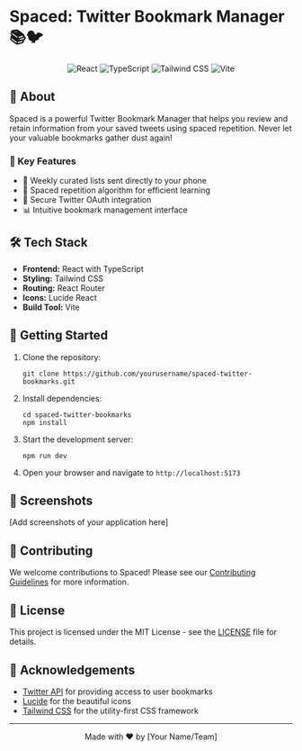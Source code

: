 # Spaced: Twitter Bookmark Manager 📚🐦

<div align="center">
  <img src="https://img.shields.io/badge/React-20232A?style=for-the-badge&logo=react&logoColor=61DAFB" alt="React" />
  <img src="https://img.shields.io/badge/TypeScript-007ACC?style=for-the-badge&logo=typescript&logoColor=white" alt="TypeScript" />
  <img src="https://img.shields.io/badge/Tailwind_CSS-38B2AC?style=for-the-badge&logo=tailwind-css&logoColor=white" alt="Tailwind CSS" />
  <img src="https://img.shields.io/badge/Vite-B73BFE?style=for-the-badge&logo=vite&logoColor=FFD62E" alt="Vite" />
</div>

## 📖 About

Spaced is a powerful Twitter Bookmark Manager that helps you review and retain information from your saved tweets using spaced repetition. Never let your valuable bookmarks gather dust again!

### 🌟 Key Features

- 📱 Weekly curated lists sent directly to your phone
- 🔄 Spaced repetition algorithm for efficient learning
- 🔐 Secure Twitter OAuth integration
- 📊 Intuitive bookmark management interface

## 🛠️ Tech Stack

- **Frontend:** React with TypeScript
- **Styling:** Tailwind CSS
- **Routing:** React Router
- **Icons:** Lucide React
- **Build Tool:** Vite

## 🚀 Getting Started

1. Clone the repository:

   ```
   git clone https://github.com/yourusername/spaced-twitter-bookmarks.git
   ```

2. Install dependencies:

   ```
   cd spaced-twitter-bookmarks
   npm install
   ```

3. Start the development server:

   ```
   npm run dev
   ```

4. Open your browser and navigate to `http://localhost:5173`

## 📸 Screenshots

[Add screenshots of your application here]

## 🤝 Contributing

We welcome contributions to Spaced! Please see our [Contributing Guidelines](CONTRIBUTING.md) for more information.

## 📄 License

This project is licensed under the MIT License - see the [LICENSE](LICENSE) file for details.

## 🙏 Acknowledgements

- [Twitter API](https://developer.twitter.com/en/docs) for providing access to user bookmarks
- [Lucide](https://lucide.dev/) for the beautiful icons
- [Tailwind CSS](https://tailwindcss.com/) for the utility-first CSS framework

---

<div align="center">
  Made with ❤️ by [Your Name/Team]
</div>
